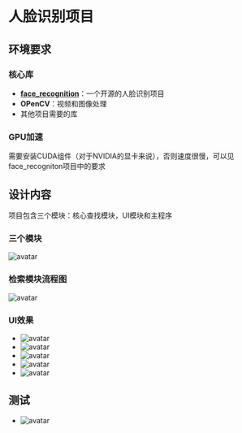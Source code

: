 # 人脸识别项目


## 环境要求
### 核心库
- [**face_recognition**](https://github.com/ageitgey/face_recognition)：一个开源的人脸识别项目
- **OPenCV**：视频和图像处理
- 其他项目需要的库

### GPU加速
需要安装CUDA组件（对于NVIDIA的显卡来说），否则速度很慢，可以见face_recogniton项目中的要求

## 设计内容
项目包含三个模块：核心查找模块，UI模块和主程序
### 三个模块
![avatar](https://github.com/mingcaixiao/faceRecog/blob/master/ref/12.png "模块结构")
### 检索模块流程图
![avatar](https://github.com/mingcaixiao/faceRecog/blob/master/ref/1.png "检索模块流程图")
### UI效果
- ![avatar](https://github.com/mingcaixiao/faceRecog/blob/master/ref/2.png "总体效果")
- ![avatar](https://github.com/mingcaixiao/faceRecog/blob/master/ref/3.png "视频和图像预览")
- ![avatar](https://github.com/mingcaixiao/faceRecog/blob/master/ref/4.png "日志")
- ![avatar](https://github.com/mingcaixiao/faceRecog/blob/master/ref/5.png "结果信息")
- ![avatar](https://github.com/mingcaixiao/faceRecog/blob/master/ref/6.png "结果")
## 测试
- ![avatar](https://github.com/mingcaixiao/faceRecog/blob/master/ref/7.png "测试")

